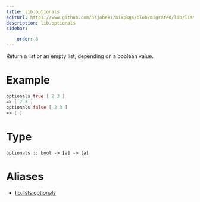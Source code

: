 ```yaml
---
title: lib.optionals
editUrl: https://www.github.com/hsjobeki/nixpkgs/blob/migrated/lib/lists.nix#L464C5
description: lib.optionals
sidebar:

    order: 8
---
```


Return a list or an empty list, depending on a boolean value.

# Example

```nix
optionals true [ 2 3 ]
=> [ 2 3 ]
optionals false [ 2 3 ]
=> [ ]
```

# Type

```
optionals :: bool -> [a] -> [a]
```


# Aliases

- [lib.lists.optionals](/nix-doc-comments/reference/lib/lists/lib-lists-optionals)


